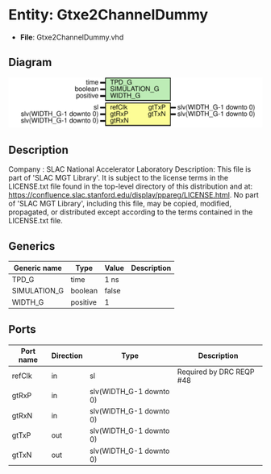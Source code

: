 # Entity: Gtxe2ChannelDummy

- **File**: Gtxe2ChannelDummy.vhd
## Diagram

![Diagram](Gtxe2ChannelDummy.svg "Diagram")
## Description

Company    : SLAC National Accelerator Laboratory
Description:
This file is part of 'SLAC MGT Library'.
It is subject to the license terms in the LICENSE.txt file found in the
top-level directory of this distribution and at:
   https://confluence.slac.stanford.edu/display/ppareg/LICENSE.html.
No part of 'SLAC MGT Library', including this file,
may be copied, modified, propagated, or distributed except according to
the terms contained in the LICENSE.txt file.
## Generics

| Generic name | Type     | Value | Description |
| ------------ | -------- | ----- | ----------- |
| TPD_G        | time     | 1 ns  |             |
| SIMULATION_G | boolean  | false |             |
| WIDTH_G      | positive | 1     |             |
## Ports

| Port name | Direction | Type                    | Description              |
| --------- | --------- | ----------------------- | ------------------------ |
| refClk    | in        | sl                      | Required by DRC REQP #48 |
| gtRxP     | in        | slv(WIDTH_G-1 downto 0) |                          |
| gtRxN     | in        | slv(WIDTH_G-1 downto 0) |                          |
| gtTxP     | out       | slv(WIDTH_G-1 downto 0) |                          |
| gtTxN     | out       | slv(WIDTH_G-1 downto 0) |                          |
